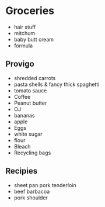 # Groceries

- hair stuff
- mitchum
- baby butt cream
- formula

## Provigo

- shredded carrots
- pasta shells & fancy thick spaghetti
- tomato sauce
- Coffee
- Peanut butter
- OJ
- bananas
- apple
- Eggs
- white sugar
- flour
- Bleach
- Recycling bags

## Recipies

- sheet pan pork tenderloin
- beef barbacoa
- pork shoulder
